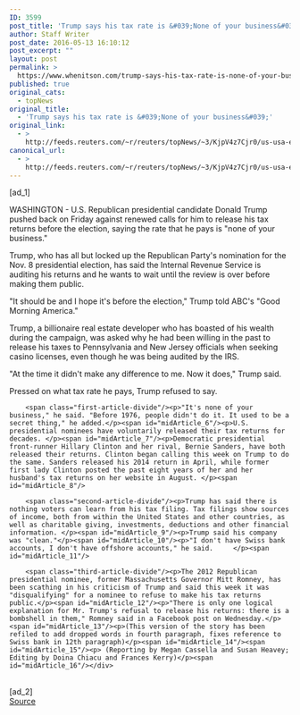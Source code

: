 ```yaml
---
ID: 3599
post_title: 'Trump says his tax rate is &#039;None of your business&#039;'
author: Staff Writer
post_date: 2016-05-13 16:10:12
post_excerpt: ""
layout: post
permalink: >
  https://www.whenitson.com/trump-says-his-tax-rate-is-none-of-your-business/
published: true
original_cats:
  - topNews
original_title:
  - 'Trump says his tax rate is &#039;None of your business&#039;'
original_link:
  - >
    http://feeds.reuters.com/~r/reuters/topNews/~3/KjpV4z7Cjr0/us-usa-election-idUSKCN0Y41PM
canonical_url:
  - >
    http://feeds.reuters.com/~r/reuters/topNews/~3/KjpV4z7Cjr0/us-usa-election-idUSKCN0Y41PM
---
```

 [ad_1]
<br><div id="articleText">
<span id="midArticle_start"/>

<span class="focusParagraph" readability="5"><p>WASHINGTON - U.S. Republican presidential candidate Donald Trump pushed back on Friday against renewed calls for him to release his tax returns before the election, saying the rate that he pays is "none of your business."</p></span><span id="midArticle_0"/><p>Trump, who has all but locked up the Republican Party's nomination for the Nov. 8 presidential election, has said the Internal Revenue Service is auditing his returns and he wants to wait until the review is over before making them public. </p><span id="midArticle_1"/><p>"It should be and I hope it's before the election," Trump told ABC's "Good Morning America." </p><span id="midArticle_2"/><p>Trump, a billionaire real estate developer who has boasted of his wealth during the campaign, was asked why he had been willing in the past to release his taxes to Pennsylvania and New Jersey officials when seeking casino licenses, even though he was being audited by the IRS.</p><span id="midArticle_3"/><p>"At the time it didn't make any difference to me. Now it does," Trump said.</p><span id="midArticle_4"/><p>Pressed on what tax rate he pays, Trump refused to say.</p><span id="midArticle_5"/>
        
        <span class="first-article-divide"/><p>"It's none of your business," he said. "Before 1976, people didn't do it. It used to be a secret thing," he added.</p><span id="midArticle_6"/><p>U.S. presidential nominees have voluntarily released their tax returns for decades. </p><span id="midArticle_7"/><p>Democratic presidential front-runner Hillary Clinton and her rival, Bernie Sanders, have both released their returns. Clinton began calling this week on Trump to do the same. Sanders released his 2014 return in April, while former first lady Clinton posted the past eight years of her and her husband's tax returns on her website in August. </p><span id="midArticle_8"/>
        
        <span class="second-article-divide"/><p>Trump has said there is nothing voters can learn from his tax filing. Tax filings show sources of income, both from within the United States and other countries, as well as charitable giving, investments, deductions and other financial information. </p><span id="midArticle_9"/><p>Trump said his company was "clean."</p><span id="midArticle_10"/><p>"I don't have Swiss bank accounts, I don't have offshore accounts," he said.     </p><span id="midArticle_11"/>
        
        <span class="third-article-divide"/><p>The 2012 Republican presidential nominee, former Massachusetts Governor Mitt Romney, has been scathing in his criticism of Trump and said this week it was "disqualifying" for a nominee to refuse to make his tax returns public.</p><span id="midArticle_12"/><p>"There is only one logical explanation for Mr. Trump's refusal to release his returns: there is a bombshell in them," Romney said in a Facebook post on Wednesday.</p><span id="midArticle_13"/><p>(This version of the story has been refiled to add dropped words in fourth paragraph, fixes reference to Swiss bank in 12th paragraph)</p><span id="midArticle_14"/><span id="midArticle_15"/><p> (Reporting by Megan Cassella and Susan Heavey; Editing by Doina Chiacu and Frances Kerry)</p><span id="midArticle_16"/></div>
<br>[ad_2]
<br><a href="http://feeds.reuters.com/~r/reuters/topNews/~3/KjpV4z7Cjr0/us-usa-election-idUSKCN0Y41PM">Source </a>